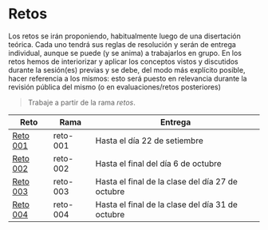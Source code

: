 # Retos

Los retos se irán proponiendo, habitualmente luego de una disertación teórica. Cada uno tendrá sus reglas de resolución y serán de entrega individual, aunque se puede (y se anima) a trabajarlos en grupo. En los retos hemos de interiorizar y aplicar los conceptos vistos y discutidos durante la sesión(es) previas y se debe, del modo más explícito posible, hacer referencia a los mismos: esto será puesto en relevancia durante la revisión pública del mismo (o en evaluaciones/retos posteriores)

> Trabaje a partir de la rama *retos*.

|Reto|Rama|Entrega|
|-|-|-|
|[Reto 001](001/README.md)|reto-001|Hasta el día 22 de setiembre|
|[Reto 002](002/README.md)|reto-002|Hasta el final del día 6 de octubre|
|[Reto 003](003/README.md)|reto-003|Hasta el final de la clase del día 27 de octubre|
|[Reto 004](004/README.md)|reto-004|Hasta el final de la clase del día 31 de octubre|
